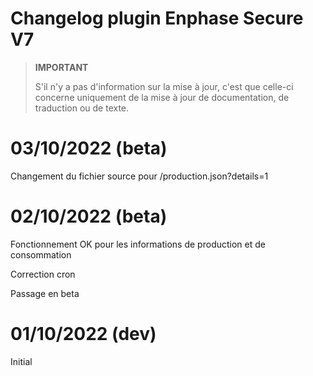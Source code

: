 # Changelog plugin Enphase Secure V7

>**IMPORTANT**
>
>S'il n'y a pas d'information sur la mise à jour, c'est que celle-ci concerne uniquement de la mise à jour de documentation, de traduction ou de texte.

# 03/10/2022 (beta)
Changement du fichier source pour /production.json?details=1


# 02/10/2022 (beta)
Fonctionnement OK pour les informations de production et de consommation

Correction cron

Passage en beta

# 01/10/2022 (dev)
Initial
